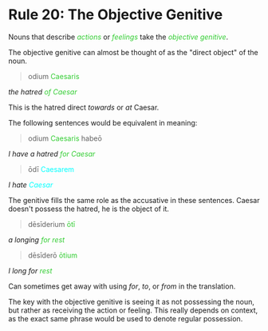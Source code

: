 # Rule 20: The Objective Genitive

Nouns that describe <span style="color: limegreen">_actions_</span> or <span style="color: limegreen">_feelings_</span> take the <span style="color: limegreen">_objective genitive_</span>.

The objective genitive can almost be thought of as the "direct object" of the noun. 

> odium <span style="color: limegreen">Caesaris</span>

_the hatred <span style="color: limegreen">of Caesar</span>_

This is the hatred direct _towards_ or _at_ Caesar.

The following sentences would be equivalent in meaning:

> odium <span style="color: limegreen">Caesaris</span> habeō

_I have a hatred <span style="color: limegreen">for Caesar</span>_

> ōdī <span style="color: cyan">Caesarem</span>

_I hate <span style="color: cyan">Caesar</span>_

The genitive fills the same role as the accusative in these sentences.  Caesar doesn't possess the hatred, he is the object of it.

> dēsīderium <span style="color: limegreen">ōtī</span>

_a longing <span style="color: limegreen">for rest</span>_

> dēsīderō <span style="color: limegreen">ōtium</span>

_I long for <span style="color: limegreen">rest</span>_

Can sometimes get away with using _for_, _to_, or _from_ in the translation.

The key with the objective genitive is seeing it as not possessing the noun, but rather as receiving the action or feeling.  This really depends on context, as the exact same phrase would be used to denote regular possession.